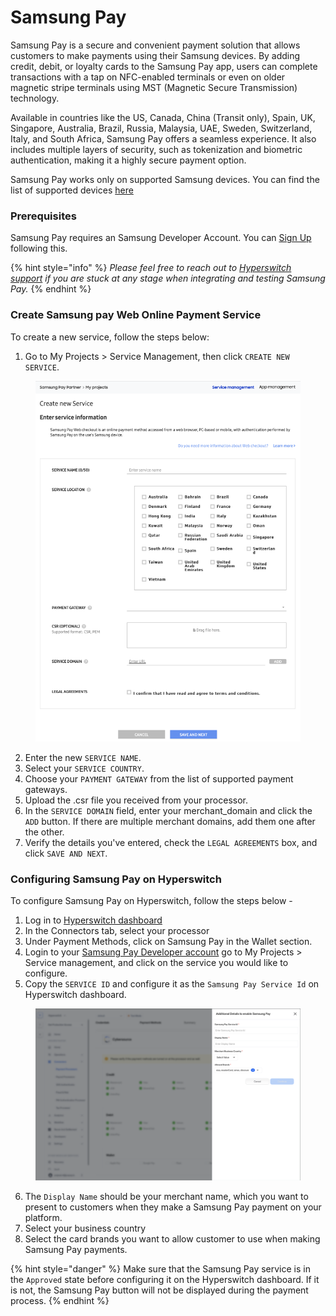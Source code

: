 # Samsung Pay

Samsung Pay is a secure and convenient payment solution that allows customers to make payments using their Samsung devices. By adding credit, debit, or loyalty cards to the Samsung Pay app, users can complete transactions with a tap on NFC-enabled terminals or even on older magnetic stripe terminals using MST (Magnetic Secure Transmission) technology.

Available in countries like the US, Canada, China (Transit only), Spain, UK, Singapore, Australia, Brazil, Russia, Malaysia, UAE, Sweden, Switzerland, Italy, and South Africa, Samsung Pay offers a seamless experience. It also includes multiple layers of security, such as tokenization and biometric authentication, making it a highly secure payment option.

Samsung Pay works only on supported Samsung devices. You can find the list of supported devices [here](https://www.samsung.com/my/samsung-pay/supported-devices/?srsltid=AfmBOoos-CYJiqjZ6eAFWxdZqQt81Np6hITzwZzYvbm0npr3ZmBbFSvZ)

### **Prerequisites**

Samsung Pay requires an Samsung Developer Account. You can [Sign Up](https://developer.samsung.com/pay/native/partner-onbarding.html#Sign-up%2FSign-in) following this.

{% hint style="info" %}
_Please feel free to reach out to_ [_Hyperswitch support_](https://inviter.co/hyperswitch-slack) _if you are stuck at any stage when integrating and testing Samsung Pay._
{% endhint %}

### **Create Samsung pay Web Online Payment Service**

To create a new service, follow the steps below:

1. Go to My Projects > Service Management, then click `CREATE NEW SERVICE`.

<figure><img src="https://github.com/juspay/hyperswitch-docs/raw/ab5d70faa1cd006a67bccc1512edd579b0ac586d/.gitbook/assets/samsung-pay-web-service.jpg" alt="" width="563"><figcaption></figcaption></figure>

2. Enter the new `SERVICE NAME`.
3. Select your `SERVICE COUNTRY`.
4. Choose your `PAYMENT GATEWAY` from the list of supported payment gateways.
5. Upload the .csr file you received from your processor.
6. In the `SERVICE DOMAIN` field, enter your merchant\_domain and click the `ADD` button. If there are multiple merchant domains, add them one after the other.
7. Verify the details you've entered, check the `LEGAL AGREEMENTS` box, and click `SAVE AND NEXT`.

### **Configuring Samsung Pay on Hyperswitch**

To configure Samsung Pay on Hyperswitch, follow the steps below -

1. Log in to [Hyperswitch dashboard](https://app.hyperswitch.io/)
2. In the Connectors tab, select your processor
3. Under Payment Methods, click on Samsung Pay in the Wallet section.
4. Login to your [Samsung Pay Developer account](https://pay.samsung.com/developer) go to My Projects > Service management, and click on the service you would like to configure.
5. Copy the `SERVICE ID` and configure it as the `Samsung Pay Service Id` on Hyperswitch dashboard.

<figure><img src="https://github.com/juspay/hyperswitch-docs/raw/ab5d70faa1cd006a67bccc1512edd579b0ac586d/.gitbook/assets/samsung_pay_configuration.png" alt="" width="563"><figcaption></figcaption></figure>

6. The `Display Name` should be your merchant name, which you want to present to customers when they make a Samsung Pay payment on your platform.
7. Select your business country
8. Select the card brands you want to allow customer to use when making Samsung Pay payments.

{% hint style="danger" %}
Make sure that the Samsung Pay service is in the `Approved` state before configuring it on the Hyperswitch dashboard. If it is not, the Samsung Pay button will not be displayed during the payment process.
{% endhint %}
